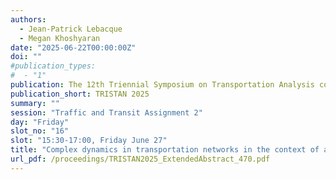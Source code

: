 ```yaml
---
authors:
  - Jean-Patrick Lebacque
  - Megan Khoshyaran
date: "2025-06-22T00:00:00Z"
doi: ""
#publication_types:
#  - "1"
publication: The 12th Triennial Symposium on Transportation Analysis conference
publication_short: TRISTAN 2025
summary: ""
session: "Traffic and Transit Assignment 2"
day: "Friday"
slot_no: "16"
slot: "15:30-17:00, Friday June 27"
title: "Complex dynamics in transportation networks in the context of assignment"
url_pdf: /proceedings/TRISTAN2025_ExtendedAbstract_470.pdf
---
```

